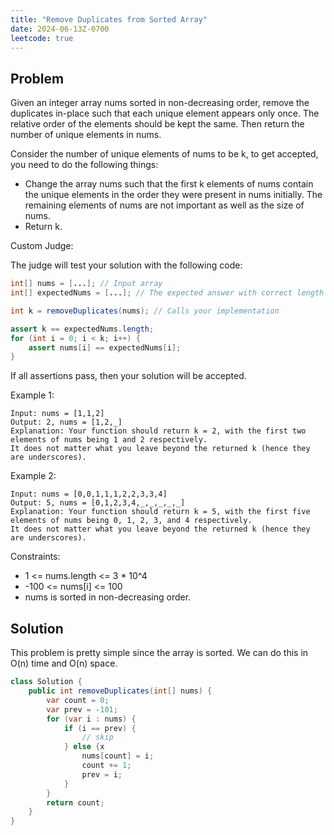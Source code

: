 ```yaml
---
title: "Remove Duplicates from Sorted Array"
date: 2024-06-13Z-0700
leetcode: true
---
```


## Problem

Given an integer array nums sorted in non-decreasing order, remove the duplicates in-place such that each unique element appears only once. The relative order of the elements should be kept the same. Then return the number of unique elements in nums.

Consider the number of unique elements of nums to be k, to get accepted, you need to do the following things:

- Change the array nums such that the first k elements of nums contain the unique elements in the order they were present in nums initially. The remaining elements of nums are not important as well as the size of nums.
- Return k.

Custom Judge:

The judge will test your solution with the following code:

```java
int[] nums = [...]; // Input array
int[] expectedNums = [...]; // The expected answer with correct length

int k = removeDuplicates(nums); // Calls your implementation

assert k == expectedNums.length;
for (int i = 0; i < k; i++) {
    assert nums[i] == expectedNums[i];
}
```

If all assertions pass, then your solution will be accepted.

Example 1:

```text
Input: nums = [1,1,2]
Output: 2, nums = [1,2,_]
Explanation: Your function should return k = 2, with the first two elements of nums being 1 and 2 respectively.
It does not matter what you leave beyond the returned k (hence they are underscores).
```

Example 2:

```text
Input: nums = [0,0,1,1,1,2,2,3,3,4]
Output: 5, nums = [0,1,2,3,4,_,_,_,_,_]
Explanation: Your function should return k = 5, with the first five elements of nums being 0, 1, 2, 3, and 4 respectively.
It does not matter what you leave beyond the returned k (hence they are underscores).
```

Constraints:

- 1 <= nums.length <= 3 \* 10^4
- -100 <= nums[i] <= 100
- nums is sorted in non-decreasing order.

## Solution

This problem is pretty simple since the array is sorted. We can do this in O(n) time and O(n) space.

```java
class Solution {
    public int removeDuplicates(int[] nums) {
        var count = 0;
        var prev = -101;
        for (var i : nums) {
            if (i == prev) {
                // skip
            } else {x
                nums[count] = i;
                count += 1;
                prev = i;
            }
        }
        return count;
    }
}
```
